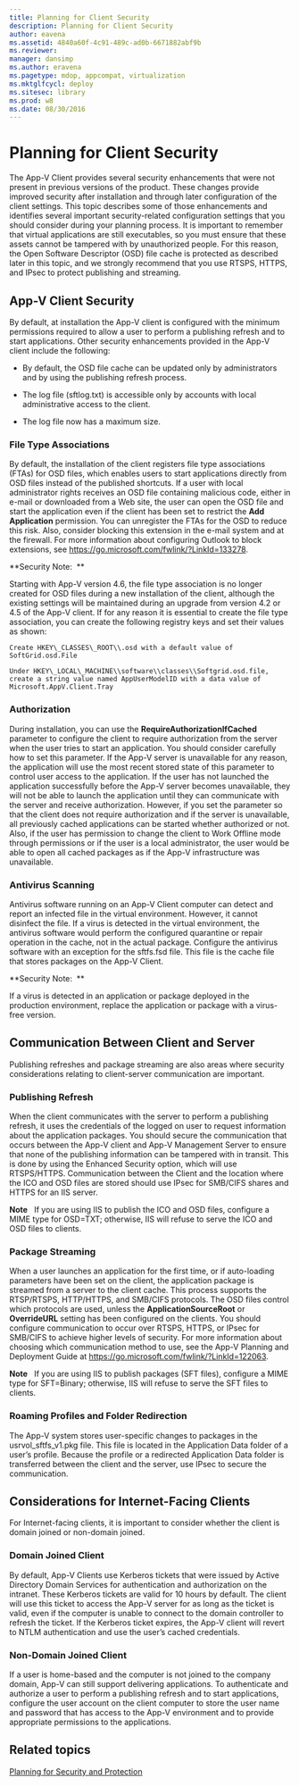 ```yaml
---
title: Planning for Client Security
description: Planning for Client Security
author: eavena
ms.assetid: 4840a60f-4c91-489c-ad0b-6671882abf9b
ms.reviewer: 
manager: dansimp
ms.author: eravena
ms.pagetype: mdop, appcompat, virtualization
ms.mktglfcycl: deploy
ms.sitesec: library
ms.prod: w8
ms.date: 08/30/2016
---
```



# Planning for Client Security


The App-V Client provides several security enhancements that were not present in previous versions of the product. These changes provide improved security after installation and through later configuration of the client settings. This topic describes some of those enhancements and identifies several important security-related configuration settings that you should consider during your planning process. It is important to remember that virtual applications are still executables, so you must ensure that these assets cannot be tampered with by unauthorized people. For this reason, the Open Software Descriptor (OSD) file cache is protected as described later in this topic, and we strongly recommend that you use RTSPS, HTTPS, and IPsec to protect publishing and streaming.

## App-V Client Security


By default, at installation the App-V client is configured with the minimum permissions required to allow a user to perform a publishing refresh and to start applications. Other security enhancements provided in the App-V client include the following:

-   By default, the OSD file cache can be updated only by administrators and by using the publishing refresh process.

-   The log file (sftlog.txt) is accessible only by accounts with local administrative access to the client.

-   The log file now has a maximum size.

### File Type Associations

By default, the installation of the client registers file type associations (FTAs) for OSD files, which enables users to start applications directly from OSD files instead of the published shortcuts. If a user with local administrator rights receives an OSD file containing malicious code, either in e-mail or downloaded from a Web site, the user can open the OSD file and start the application even if the client has been set to restrict the **Add Application** permission. You can unregister the FTAs for the OSD to reduce this risk. Also, consider blocking this extension in the e-mail system and at the firewall. For more information about configuring Outlook to block extensions, see <https://go.microsoft.com/fwlink/?LinkId=133278>.

**Security Note:  **

Starting with App-V version 4.6, the file type association is no longer created for OSD files during a new installation of the client, although the existing settings will be maintained during an upgrade from version 4.2 or 4.5 of the App-V client. If for any reason it is essential to create the file type association, you can create the following registry keys and set their values as shown:

    Create HKEY\_CLASSES\_ROOT\\.osd with a default value of SoftGrid.osd.File

    Under HKEY\_LOCAL\_MACHINE\\software\\classes\\Softgrid.osd.file, create a string value named AppUserModelID with a data value of Microsoft.AppV.Client.Tray

### Authorization

During installation, you can use the **RequireAuthorizationIfCached** parameter to configure the client to require authorization from the server when the user tries to start an application. You should consider carefully how to set this parameter. If the App-V server is unavailable for any reason, the application will use the most recent stored state of this parameter to control user access to the application. If the user has not launched the application successfully before the App-V server becomes unavailable, they will not be able to launch the application until they can communicate with the server and receive authorization. However, if you set the parameter so that the client does not require authorization and if the server is unavailable, all previously cached applications can be started whether authorized or not. Also, if the user has permission to change the client to Work Offline mode through permissions or if the user is a local administrator, the user would be able to open all cached packages as if the App-V infrastructure was unavailable.

### Antivirus Scanning

Antivirus software running on an App-V Client computer can detect and report an infected file in the virtual environment. However, it cannot disinfect the file. If a virus is detected in the virtual environment, the antivirus software would perform the configured quarantine or repair operation in the cache, not in the actual package. Configure the antivirus software with an exception for the sftfs.fsd file. This file is the cache file that stores packages on the App-V Client.

**Security Note:  **

If a virus is detected in an application or package deployed in the production environment, replace the application or package with a virus-free version.

## Communication Between Client and Server


Publishing refreshes and package streaming are also areas where security considerations relating to client-server communication are important.

### Publishing Refresh

When the client communicates with the server to perform a publishing refresh, it uses the credentials of the logged on user to request information about the application packages. You should secure the communication that occurs between the App-V client and App-V Management Server to ensure that none of the publishing information can be tampered with in transit. This is done by using the Enhanced Security option, which will use RTSPS/HTTPS. Communication between the Client and the location where the ICO and OSD files are stored should use IPsec for SMB/CIFS shares and HTTPS for an IIS server.

**Note**  
If you are using IIS to publish the ICO and OSD files, configure a MIME type for OSD=TXT; otherwise, IIS will refuse to serve the ICO and OSD files to clients.

 

### Package Streaming

When a user launches an application for the first time, or if auto-loading parameters have been set on the client, the application package is streamed from a server to the client cache. This process supports the RTSP/RTSPS, HTTP/HTTPS, and SMB/CIFS protocols. The OSD files control which protocols are used, unless the **ApplicationSourceRoot** or **OverrideURL** setting has been configured on the clients. You should configure communication to occur over RTSPS, HTTPS, or IPsec for SMB/CIFS to achieve higher levels of security. For more information about choosing which communication method to use, see the App-V Planning and Deployment Guide at <https://go.microsoft.com/fwlink/?LinkId=122063>.

**Note**  
If you are using IIS to publish packages (SFT files), configure a MIME type for SFT=Binary; otherwise, IIS will refuse to serve the SFT files to clients.

 

### Roaming Profiles and Folder Redirection

The App-V system stores user-specific changes to packages in the usrvol\_sftfs\_v1.pkg file. This file is located in the Application Data folder of a user’s profile. Because the profile or a redirected Application Data folder is transferred between the client and the server, use IPsec to secure the communication.

## Considerations for Internet-Facing Clients


For Internet-facing clients, it is important to consider whether the client is domain joined or non-domain joined.

### Domain Joined Client

By default, App-V Clients use Kerberos tickets that were issued by Active Directory Domain Services for authentication and authorization on the intranet. These Kerberos tickets are valid for 10 hours by default. The client will use this ticket to access the App-V server for as long as the ticket is valid, even if the computer is unable to connect to the domain controller to refresh the ticket. If the Kerberos ticket expires, the App-V client will revert to NTLM authentication and use the user’s cached credentials.

### Non-Domain Joined Client

If a user is home-based and the computer is not joined to the company domain, App-V can still support delivering applications. To authenticate and authorize a user to perform a publishing refresh and to start applications, configure the user account on the client computer to store the user name and password that has access to the App-V environment and to provide appropriate permissions to the applications.

## Related topics


[Planning for Security and Protection](planning-for-security-and-protection.md)

 

 





